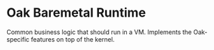 # Oak Baremetal Runtime

Common business logic that should run in a VM. Implements the Oak-specific
features on top of the kernel.
